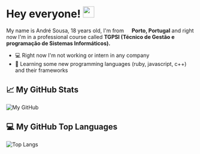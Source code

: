 # Hey everyone! <img src="https://raw.githubusercontent.com/MartinHeinz/MartinHeinz/master/wave.gif" width="30px">
My name is André Sousa, 18 years old, I'm from <img src="https://image.flaticon.com/icons/svg/197/197463.svg" width="13"/> <b>Porto, Portugal</b> and right now I'm in a professional course called <b>TGPSI (Técnico de Gestão e programação de Sistemas Informáticos).</b> <br>
- 💻 Right now I'm not working or intern in any company
- 📜 Learning some new programming languages (ruby, javascript, c++) and their frameworks

## &#x1f4c8; My GitHub Stats

![My GitHub](https://github-readme-stats.vercel.app/api?username=carlosalmeida04&count_private=true&show_icons=true&theme=tokyonight&include_all_commits=true)

## 💻 My GitHub Top Languages

![Top Langs](https://github-readme-stats.vercel.app/api/top-langs/?username=carlosalmeida04&theme=tokyonight&count_private=true&show_icons=true)
